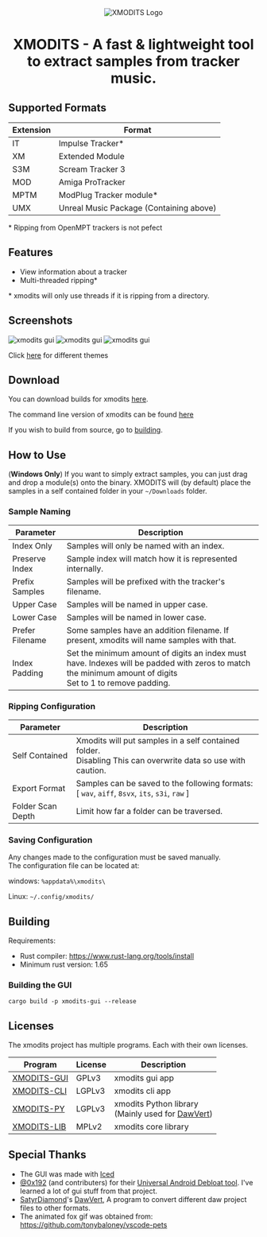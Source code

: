 <div align="center">

<img alt="XMODITS Logo" src="icon.png"> 
<!-- I could do with an improved logo tbh -->

# XMODITS - A fast & lightweight tool to extract samples from tracker music.
<!-- [![unit_testing](https://github.com/B0ney/xmodits/actions/workflows/rust.yml/badge.svg?branch=main)](https://github.com/B0ney/xmodits/actions/workflows/rust.yml) -->
</div>

## Supported Formats
| Extension | Format | 
| --- | --- |
| IT | Impulse Tracker* |
| XM | Extended Module | 
| S3M | Scream Tracker 3 |
| MOD | Amiga ProTracker |
| MPTM | ModPlug Tracker module* |
| UMX | Unreal Music Package (Containing above) |

\* Ripping from OpenMPT trackers is not pefect 

## Features
<!-- * Sample previewing  (0.12.0)-->
* View information about a tracker
* Multi-threaded ripping*
<!-- * Resuming -->
<!-- * History -->

\* xmodits will only use threads if it is ripping from a directory.

## Screenshots
![xmodits gui](./screenshots/home.png)
![xmodits gui](./screenshots/selection.png)
![xmodits gui](./screenshots/ripping.png)

Click [here](./screenshots/README.md) for different themes

<!-- ![xmodits gui](./extras/screenshots/Screenshot_2.png) -->

<!-- ## CLI Screenshot
--Soon-- -->

## Download
You can download builds for xmodits [here](https://github.com/B0ney/xmodits/releases).

The command line version of xmodits can be found [here](https://github.com/B0ney/xmodits-cli)

If you wish to build from source, go to [building](#building).

<!-- ## Other projects:
* xmodits cli application
* xmodits python library -->

## How to Use
(**Windows Only**) If you want to simply extract samples, you can just drag and drop a module(s) onto the binary. XMODITS will (by default) place the samples in a self contained folder in your ```~/Downloads``` folder.

### Sample Naming
<!-- Configures how ripped samples are named -->

|Parameter| Description|
|--|--|
| Index Only | Samples will only be named with an index. |
| Preserve Index | Sample index will match how it is represented internally. |
| Prefix Samples | Samples will be prefixed with the tracker's filename. |
| Upper Case | Samples will be named in upper case.|
| Lower Case | Samples will be named in lower case.|
| Prefer Filename | Some samples have an addition filename. If present, xmodits will name samples with that. |
| Index Padding | Set the minimum amount of digits an index must have. Indexes will be padded with zeros to match the minimum amount of digits<br>Set to 1 to remove padding.|


### Ripping Configuration

|Parameter| Description|
|--|--|
| Self Contained | Xmodits will put samples in a self contained folder.<br> Disabling This can overwrite data so use with caution.|
| Export Format | Samples can be saved to the following formats: [ ``wav``, ``aiff``, ``8svx``, ``its``, ``s3i``, ``raw`` ]|
| Folder Scan Depth | Limit how far a folder can be traversed. |

### Saving Configuration
Any changes made to the configuration must be saved manually.<br>The configuration file can be located at:

windows:
```%appdata%\xmodits\```

Linux:
```~/.config/xmodits/```



<!-- ## How to Use (CLI version)
Note: On Windows, the CLI binary has been renamed to "xmodits-cli.exe"

```
xmodits <module path> [destination folder]

e.g:
    xmodits ./test.s3m ~/Music/Samples/

e.g: 
    xmodits ./test.s3m

e.g:
    xmodits ./mod1.mod ./mod2.it ./mod3.s3m [destination folder]

e.g: (linux only)
    xmodits ./*.mod ~/Downloads
```
If the destination is not provided, xmodits will place the ripped samples in a self contained folder in the current working directory.

### Additional Arguments
If you want to customize how ripped samples are named, the following arguments can be used:

|short| long| Description|
|--|--|--|
|-s |--strict| ``Enabled by default.`` Only allow files with the supported file extensions: [it, xm, s3m, mod, umx, mptm]|
|-d |--depth| Maximum depth a folder can be traversed.|
|-i |--index-only| Ripped samples will only be named with an index.|
|-r |--index-raw| Preserve internal sample indexing.|
|-p |--index-padding| Pad sample index with preceding zeros. 0-1 will disable padding.|
|-n |--no-folder| Do not create a new folder for ripped samples.<br>This can overwrite data, BE CAREFUL!|
|-u |--upper| Name samples in upper case. |
|-l |--lower| Name samples in lower case. |
|-g |--prefix| Prefix samples with the tracker's filename. |
|-f|--fmt| Export samples to the following formats: [ ``wav (default)``, ``aiff``, ``8svx``, ``raw`` ]|
||--info| Print information about a tracker module. | -->


<!-- ## Note
The purpose of this tool (the core) is to dump samples that's it.

You'll notice some dumped samples may not sound identical to what's heard in a tracker module. 

This is because the tracker authour has applied effects such as pitch increase, vibrato.

Replicating these effects is not a top priority.  -->

<!-- ## Resources
The resources that made this project possible can be found [here](./resources/). -->

## Building
Requirements:
* Rust compiler: https://www.rust-lang.org/tools/install
* Minimum rust version: 1.65

### Building the GUI
```
cargo build -p xmodits-gui --release
```
<!-- ### Building the CLI
```
cargo build -p xmodits --release
``` -->

## Licenses
The xmodits project has multiple programs. Each with their own licenses.

|Program| License|Description|
|--|--|--|
|[XMODITS-GUI](https://github.com/B0ney/xmodits) | GPLv3| xmodits gui app|
|[XMODITS-CLI](https://github.com/B0ney/xmodits-cli) | LGPLv3 | xmodits cli app|
|[XMODITS-PY](https://github.com/B0ney/xmodits-lib)| LGPLv3 | xmodits Python library <br> (Mainly used for [DawVert](https://github.com/SatyrDiamond/DawVert))|
|[XMODITS-LIB](https://github.com/B0ney/xmodits-lib) | MPLv2 | xmodits core library|

## Special Thanks
- The GUI was made with [Iced](https://github.com/iced-rs/iced)
- [@0x192](https://github.com/0x192) (and contributers) for their [Universal Android Debloat tool](https://github.com/0x192/universal-android-debloater/). I've learned a lot of gui stuff from that project.
- [SatyrDiamond](https://github.com/SatyrDiamond)'s [DawVert](https://github.com/SatyrDiamond/DawVert), A program to convert different daw project files to other formats. 
- The animated fox gif was obtained from: https://github.com/tonybaloney/vscode-pets